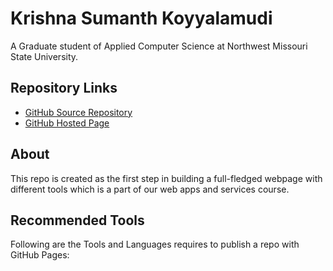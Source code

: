 # Krishna Sumanth Koyyalamudi

A Graduate student of Applied Computer Science at Northwest Missouri State University.

## Repository Links

* [GitHub Source Repository](https://github.com/Krishna-Koyyalamudi/about-me)
* [GitHub Hosted Page](https://krishna-koyyalamudi.github.io/about-me/)

## About

This repo is created as the first step in building a full-fledged webpage with different tools which is a part of our web apps and services course.

## Recommended Tools

Following are the Tools and Languages requires to publish a repo with GitHub Pages:

